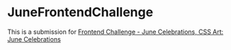 # JuneFrontendChallenge
This is a submission for [Frontend Challenge - June Celebrations, CSS Art: June Celebrations](https://dev.to/challenges/frontend-2025-06-04)
